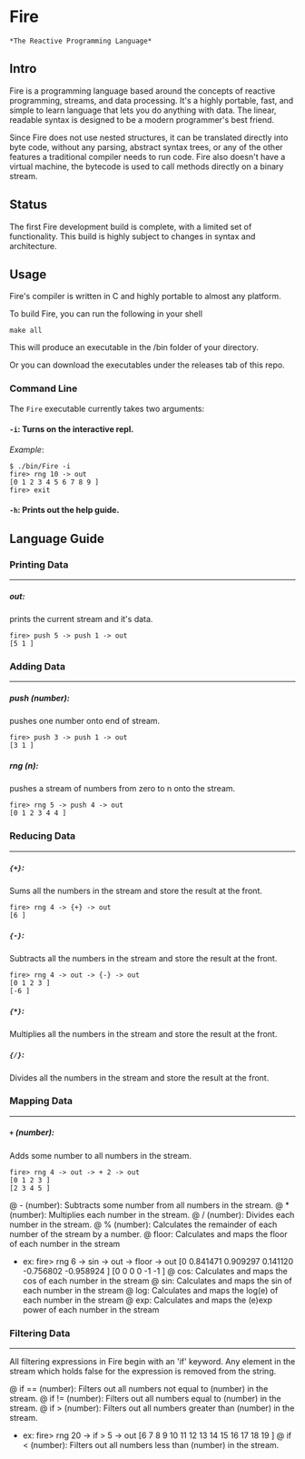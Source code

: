 # Fire

`*The Reactive Programming Language*`

## Intro

Fire is a programming language based around the concepts of reactive programming, streams, and data processing. It's a highly portable, fast, and simple to learn language that lets you do anything with data. The linear, readable syntax is designed to be a modern programmer's best friend.

Since Fire does not use nested structures, it can be translated directly into byte code, without any parsing, abstract syntax trees, or any of the other features a traditional compiler needs to run code. Fire also doesn't have a virtual machine, the bytecode is used to call methods directly on a binary stream.

## Status

The first Fire development build is complete, with a limited set of functionality.
This build is highly subject to changes in syntax and architecture.

## Usage

Fire's compiler is written in C and highly portable to almost any platform.

To build Fire, you can run the following in your shell

```
make all
```

This will produce an executable in the /bin folder of your directory.

Or you can download the executables under the releases tab of this repo.

### Command Line

The `Fire` executable currently takes two arguments:

#### `-i`: Turns on the interactive repl.

*Example*:

```
$ ./bin/Fire -i
fire> rng 10 -> out
[0 1 2 3 4 5 6 7 8 9 ]
fire> exit
```


#### `-h`: Prints out the help guide.

## Language Guide

### Printing Data
-----------------------------------
##### out:
prints the current stream and it's data.

```
fire> push 5 -> push 1 -> out
[5 1 ]
```

### Adding Data
-----------------------------------
##### push (number):
pushes one number onto end of stream.

```
fire> push 3 -> push 1 -> out
[3 1 ]
```

##### rng (n):
pushes a stream of numbers from zero to n onto the stream.

```
fire> rng 5 -> push 4 -> out
[0 1 2 3 4 4 ]
```

### Reducing Data
-----------------------------------
##### `{+}`:
Sums all the numbers in the stream and store the result at the front.

```
fire> rng 4 -> {+} -> out
[6 ]
```

##### `{-}`:
Subtracts all the numbers in the stream and store the result at the front.

```
fire> rng 4 -> out -> {-} -> out
[0 1 2 3 ]
[-6 ]
```

##### `{*}`:
Multiplies all the numbers in the stream and store the result at the front.

##### `{/}`:
Divides all the numbers in the stream and store the result at the front.


### Mapping Data
-----------------------------------
##### `+` (number):
Adds some number to all numbers in the stream.

```
fire> rng 4 -> out -> + 2 -> out
[0 1 2 3 ]
[2 3 4 5 ]
```

@ - (number): Subtracts some number from all numbers in the stream.
@ * (number): Multiplies each number in the stream.
@ / (number): Divides each number in the stream.
@ % (number): Calculates the remainder of each number of the stream by a number.
@ floor: Calculates and maps the floor of each number in the stream
- ex:
fire> rng 6 -> sin -> out -> floor -> out
[0 0.841471 0.909297 0.141120 -0.756802 -0.958924 ]
[0 0 0 0 -1 -1 ]
@ cos: Calculates and maps the cos of each number in the stream
@ sin: Calculates and maps the sin of each number in the stream
@ log: Calculates and maps the log(e) of each number in the stream
@ exp: Calculates and maps the (e)exp power of each number in the stream

### Filtering Data
-----------------------------------
All filtering expressions in Fire begin with an 'if' keyword.
 Any element in the stream which holds false for the expression is removed from the string.

@ if == (number): Filters out all numbers not equal to (number) in the stream.
@ if != (number): Filters out all numbers equal to (number) in the stream.
@ if > (number): Filters out all numbers greater than (number) in the stream.
- ex:
fire> rng 20 -> if > 5 -> out
[6 7 8 9 10 11 12 13 14 15 16 17 18 19 ]
@ if < (number): Filters out all numbers less than (number) in the stream.
